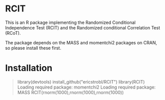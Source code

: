 # RCIT
This is an R package implementing the Randomized Conditional Independence Test (RCIT) and the Randomized conditional Correlation Test (RCoT).

The package depends on the MASS and momentchi2 packages on CRAN, so please install these first.

# Installation
> library(devtools)
> install_github("ericstrobl/RCIT")
> library(RCIT)
Loading required package: momentchi2
Loading required package: MASS
> RCIT(rnorm(1000),rnorm(1000),rnorm(1000))

